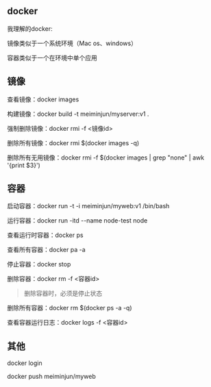 ## docker 

我理解的docker:

镜像类似于一个系统环境（Mac os、windows）

容器类似于一个在环境中单个应用

## 镜像

查看镜像：docker images

构建镜像：docker build -t meiminjun/myserver:v1 .

强制删除镜像：docker rmi -f <镜像id>

删除所有镜像：docker rmi $(docker images -q)

删除所有无用镜像：docker rmi -f $(docker images | grep "none" | awk '{print $3}')

## 容器

启动容器：docker run -t -i meiminjun/myweb:v1 /bin/bash  

运行容器：docker run -itd --name node-test node

查看运行时容器：docker ps

查看所有容器：docker pa -a

停止容器：docker stop 

删除容器：docker rm -f <容器id>

> 删除容器时，必须是停止状态

删除所有容器：docker rm $(docker ps -a -q)

查看容器运行日志：docker logs -f <容器id>

## 其他

docker login

docker push meiminjun/myweb